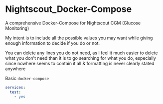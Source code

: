 # Nightscout_Docker-Compose
A comprehensive Docker-Compose for Nightscout CGM (Glucose Monitoring)

My intent is to include all the possible values you may want while giving enough information to decide if you do or not.

You can delete any lines you do not need, as I feel it much easier to delete what you don't need than it is to go searching for what you do, especially since nowhere seems to contain it all & formatting is never clearly stated anywhere


Basic `docker-compose`

```yaml
services:
  test:
    - yes
```
